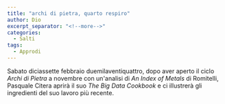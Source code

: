 ```yaml
---
title: "archi di pietra, quarto respiro"
author: Dio
excerpt_separator: "<!--more-->"
categories:
  - Salti
tags:
  - Approdi
---
```

Sabato diciassette febbraio duemilaventiquattro, dopo aver aperto il ciclo *Archi di Pietra* a novembre con un'analisi di *An Index of Metals* di Romitelli, 
Pasquale Citera aprirà il suo *The Big Data Cookbook* e ci illustrerà gli ingredienti del suo lavoro più recente.

